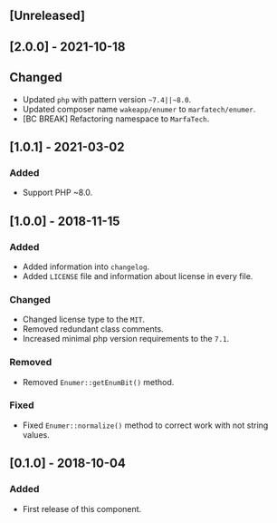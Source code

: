 ## [Unreleased]

## [2.0.0] - 2021-10-18
## Changed
- Updated `php` with pattern version `~7.4||~8.0`.
- Updated composer name `wakeapp/enumer` to `marfatech/enumer`. 
- [BC BREAK] Refactoring namespace to `MarfaTech`.

## [1.0.1] - 2021-03-02
### Added
- Support PHP ~8.0.

## [1.0.0] - 2018-11-15
### Added
- Added information into `changelog`.
- Added `LICENSE` file and information about license in every file.
### Changed
- Changed license type to the `MIT`.
- Removed redundant class comments.
- Increased minimal php version requirements to the `7.1`.
### Removed
- Removed `Enumer::getEnumBit()` method.
### Fixed
- Fixed `Enumer::normalize()` method to correct work with not string values.

## [0.1.0] - 2018-10-04
### Added
- First release of this component.
